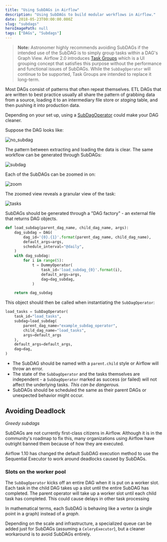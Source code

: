 ```yaml
---
title: "Using SubDAGs in Airflow"
description: "Using SubDAGs to build modular workflows in Airflow."
date: 2018-05-23T00:00:00.000Z
slug: "subdags"
heroImagePath: null
tags: ["DAGs", "Subdags"]
---
```

<!-- markdownlint-disable-file -->
> **Note:** Astronomer highly recommends avoiding SubDAGs if the intended use of the SubDAG is to simply group tasks within a DAG's Graph View.  Airflow 2.0 introduces [Task Groups](https://airflow.apache.org/docs/apache-airflow/stable/concepts.html#taskgroup) which is a UI grouping concept that satisfies this purpose without the performance and functional issues of SubDAGs.  While the `SubDagOperator` will continue to be supported, Task Groups are intended to replace it long-term.


Most DAGs consist of patterns that often repeat themselves. ETL DAGs that are written to best practice usually all share the pattern of grabbing data from a source, loading it to an intermediary file store or _staging_ table, and then pushing it into production data.

Depending on your set up, using a [SubDagOperator](https://registry.astronomer.io/providers/apache-airflow/modules/subdagoperator) could make your DAG cleaner.


Suppose the DAG looks like:

![no_subdag](https://assets.astronomer.io/website/img/guides/workflow_no_subdag.png)

The pattern between extracting and loading the data is clear. The same workflow can be generated through SubDAGs:

![subdag](https://assets.astronomer.io/website/img/guides/subdag_dag.png)

Each of the SubDAGs can be zoomed in on:

![zoom](https://assets.astronomer.io/website/img/guides/zoomed_in.png)

The zoomed view reveals a granular view of the task:

![tasks](https://assets.astronomer.io/website/img/guides/subdag_tasks.png)

SubDAGs should be generated through a "DAG factory" - an external file that returns DAG objects.

```python
def load_subdag(parent_dag_name, child_dag_name, args):
    dag_subdag = DAG(
        dag_id='{0}.{1}'.format(parent_dag_name, child_dag_name),
        default_args=args,
        schedule_interval="@daily",
    )
    with dag_subdag:
        for i in range(5):
            t = DummyOperator(
                task_id='load_subdag_{0}'.format(i),
                default_args=args,
                dag=dag_subdag,
            )

    return dag_subdag

```

This object should then be called when instantiating the `SubDagOperator`:

```python
load_tasks = SubDagOperator(
    task_id="load_tasks",
    subdag=load_subdag(
        parent_dag_name="example_subdag_operator",
        child_dag_name="load_tasks",
        args=default_args
    ),
    default_args=default_args,
    dag=dag,
)

```

- The SubDAG should be named with a `parent.child` style or Airflow will throw an error.
- The state of the `SubDagOperator` and the tasks themselves are independent - a `SubDagOperator` marked as success (or failed) will not affect the underlying tasks. _This can be dangerous._
- SubDAGs should be scheduled the same as their parent DAGs or unexpected behavior might occur.

## Avoiding Deadlock

_Greedy subdags_

SubDAGs are not currently first-class citizens in Airflow. Although it is in the community's roadmap to fix this, many organizations using Airflow have outright banned them because of how they are executed.

Airflow 1.10 has changed the default SubDAG execution method to use the Sequential Executor to work around deadlocks caused by SubDAGs.


### Slots on the worker pool

The `SubDagOperator` kicks off an entire DAG when it is put on a worker slot. Each task in the child DAG takes up a slot until the entire SubDAG has completed. The parent operator will take up a worker slot until each child task has completed. This could cause delays in other task processing

In mathematical terms, each SubDAG is behaving like a _vertex_ (a single point in a graph) instead of a _graph_.

Depending on the scale and infrastructure, a specialized queue can be added just for SubDAGs (assuming a `CeleryExecutor`), but a cleaner workaround is to avoid SubDAGs entirely.

